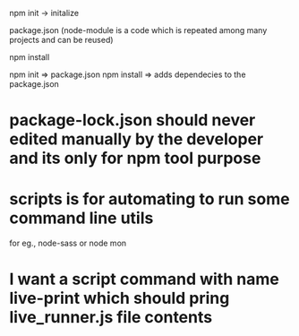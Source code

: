 npm init
 -> initalize


 package.json
 (node-module is a code which is repeated among many projects and can be reused)

npm install 


npm init => package.json
npm install => adds dependecies to the package.json
# package-lock.json should never edited manually by the developer and its only for npm tool purpose

# scripts is for automating to run some command line utils
for eg., node-sass or node mon


# I want a script command with name live-print which should pring live_runner.js file contents